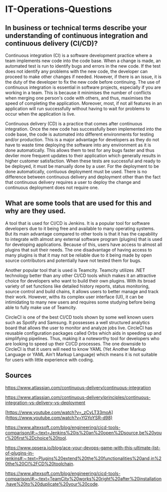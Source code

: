 # IT-Operations-Questions

## In business or technical terms describe your understanding of continuous integration and continuous delivery (CI/CD)?

Continuous integration (CI) is a software development practice where a team implements new code into the code base. When a change is made, an automated test is run to identify bugs and errors in the new code. If the test does not identify any problems with the new code,  the developer can proceed to make other changes if needed. However, if there is an issue, it is the duty of the developer to fix the new code before continuing. The use of continuous integration is essential in software projects, especially if you are working in a team. This is because it minimises the number of conflicts when merging one person's code with others, and thus, maximises the speed of completing the application. Moreover, most, if not all features in an application will run successfully without having to wait for problems to occur when the application is live. 

Continuous delivery (CD) is a practice that comes after continuous integration. Once the new code has successfully been implemented into the code base, the code is automated into different environments for testing and/or production. This is a major advantage for developers as they do not have to waste time deploying the software into any environment as it is done automatically. This allows them to test for any bugs faster and thus devlier more frequent updates to their application which generally results in higher customer satisfaction. When these tests are successful and ready to be deployed, it must be manually done by a user. For the deployment to be done automatically, contiuous deployment must be used. There is no difference between continuous delivery and deployment other than the fact that continuous delivery requires a user to deploy the change and continuous deployment does not require one.

## What are some tools that are used for this and why are they used.

A tool that is used for CI/CD is Jenkins. It is a popular tool for software developers due to it being free and available to many operating systems. But its main advantage compared to other tools is that it has the capability to integrate with almost any external software program (plugins) that is used for developing applications. Because of this, users have access to almost all plugins that suit their needs. The one disadvantage of having access to many plugins is that it may not be reliable due to it being made by open source contributors and potentially have not tested them for bugs.

Another popular tool that is used is Teamcity. Teamcity utilizes .NET technology better than any other CI/CD tools which makes it an attractive choice for developers who want to build their own plugins. With its broad variety of set functions like detailed history reports, status monitoring, source control and build chains, it allows users to better manage and track their work. However, withs its complex user interface (UI), it can be intimidating to many new users and requires some studying before being able to fully make use of Teamcity.

CircleCI is one of the best CI/CD tools shown by some well known users such as Spotify and Samsung. It possesses a well structured analytics board that allows the user to monitor and analyze jobs live. CircleCI has reusable configuration packages called Orbs which aids in speeding up and simplifying pipelines. Thus, making it a noteworthy tool for developers who are looking to speed up their CI/CD processes. The one downside to CircleCI is that it users will need to know YAML (Yet Another Markup Language or YAML Ain't Markup Language) which means it is not suitable for users with little experience with coding.



## Sources

https://www.atlassian.com/continuous-delivery/continuous-integration

https://www.atlassian.com/continuous-delivery/principles/continuous-integration-vs-delivery-vs-deployment

[https://www.youtube.com/watch?v=_zCyLT33moA](https://www.youtube.com/watch?v=YGYoYSR-d98)

https://www.altexsoft.com/blog/engineering/cicd-tools-comparison/#:~:text=Jenkins%20is%20an%20open%2Dsource,be%20your%20first%2Dchoice%20tool.

https://www.opsera.io/blog/ace-your-devops-game-with-this-ultimate-list-of-plugins-in-jenkins#:~:text=Plugins%20extend%20the%20functionalities%20and,in%20the%20CI%2FCD%20toolchain.

https://www.altexsoft.com/blog/engineering/cicd-tools-comparison/#:~:text=TeamCity%20works%20right%20after%20installation,have%20to%20duplicate%20your%20code.
